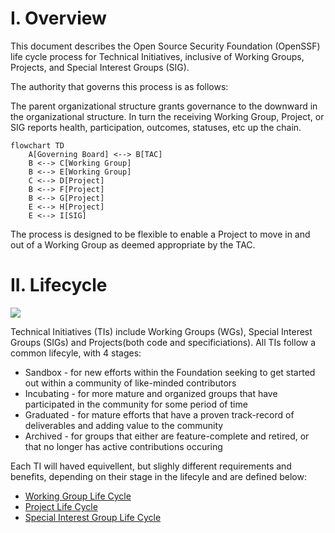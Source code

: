 
# I. Overview

This document describes the Open Source Security Foundation (OpenSSF) life cycle process for Technical Initiatives, inclusive of Working Groups, Projects, and Special Interest Groups (SIG).

The authority that governs this process is as follows:

The parent organizational structure grants governance to the downward in the organizational structure.  In turn the receiving Working Group, Project, or SIG reports health, participation, outcomes, statuses, etc up the chain.

```mermaid
flowchart TD
    A[Governing Board] <--> B[TAC]
    B <--> C[Working Group]
    B <--> E[Working Group]
    C <--> D[Project]
    B <--> F[Project]
    B <--> G[Project]
    E <--> H[Project]
    E <--> I[SIG]
```

The process is designed to be flexible to enable a Project to move in and out of a Working Group as deemed appropriate by the TAC.

# II. Lifecycle
<img align="top" src="https://github.com/ossf/tac/blob/main/process/TI-lifecycle-stages.png">

Technical Initiatives (TIs) include Working Groups (WGs), Special Interest Groups (SIGs) and Projects(both code and specificiations). All TIs follow a common lifecyle, with 4 stages: 

- Sandbox - for new efforts within the Foundation seeking to get started out within a community of like-minded contributors
- Incubating - for more mature and organized groups that have participated in the community for some period of time
- Graduated - for mature efforts that have a proven track-record of deliverables and adding value to the community
- Archived - for groups that either are feature-complete and retired, or that no longer has active contributions occuring

Each TI will haved equivellent, but slighly different requirements and benefits, depending on their stage in the lifecyle and are defined below:

* [Working Group Life Cycle](working-group-lifecycle.md)
* [Project Life Cycle](project-lifecycle.md)
* [Special Interest Group Life Cycle](sig-lifecycle.md)
